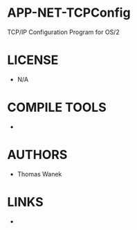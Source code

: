 APP-NET-TCPConfig
=================

TCP/IP Configuration Program for OS/2

LICENSE
===============
- N/A

COMPILE TOOLS
===============
* 

AUTHORS
===============
* Thomas Wanek

LINKS
===============
* 





